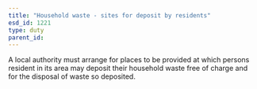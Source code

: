 ```yaml
---
title: "Household waste - sites for deposit by residents"
esd_id: 1221
type: duty
parent_id:  
---
```


A local authority must arrange for places to be provided at which persons resident in its area may deposit their household waste free of charge and for the disposal of waste so deposited.

